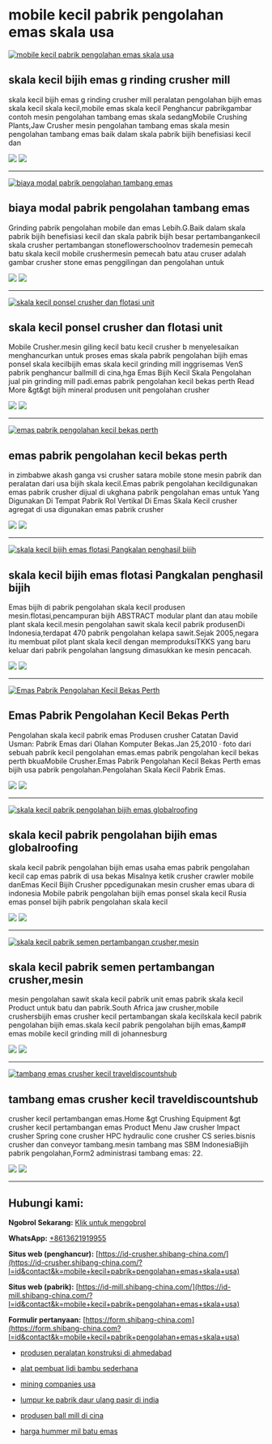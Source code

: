 # mobile kecil pabrik pengolahan emas skala usa

<a href="https://swt.shibang-china.com/?l=id&img&k=mobile+kecil+pabrik+pengolahan+emas+skala+usa" target="_blank">![mobile kecil pabrik pengolahan emas skala usa](http://static.shibang-china.com/all-800x300/1160.jpg)</a>

## skala kecil bijih emas g rinding crusher mill
skala kecil bijih emas g rinding crusher mill peralatan pengolahan bijih emas skala kecil skala kecil,mobile emas skala kecil Penghancur pabrikgambar contoh mesin pengolahan tambang emas skala sedangMobile Crushing Plants,Jaw Crusher mesin pengolahan tambang emas skala mesin pengolahan tambang emas baik dalam skala pabrik bijih benefisiasi kecil dan


<a href="https://whatsapp.shibangsoft.com/WhatsApp.php" target="_blank" title="WhatsApp">![](http://static.shibang-china.com/icon/whatsapp.png)</a> <a href="https://swt.shibang-china.com/?l=id&icon&k=mobile+kecil+pabrik+pengolahan+emas+skala+usa" target="_blank">![](http://static.shibang-china.com/icon/chat-id.png)</a>

---

<a href="https://swt.shibang-china.com/?l=id&img&k=mobile+kecil+pabrik+pengolahan+emas+skala+usa" target="_blank">![biaya modal pabrik pengolahan tambang emas](http://static.shibang-china.com/all-800x300/1447.jpg)</a>

## biaya modal pabrik pengolahan tambang emas
Grinding pabrik pengolahan mobile dan emas Lebih.G.Baik dalam skala pabrik bijih benefisiasi kecil dan skala pabrik bijih besar pertambangankecil skala crusher pertambangan stoneflowerschoolnov trademesin pemecah batu skala kecil mobile crushermesin pemecah batu atau cruser adalah gambar crusher stone emas penggilingan dan pengolahan untuk


<a href="https://whatsapp.shibangsoft.com/WhatsApp.php" target="_blank" title="WhatsApp">![](http://static.shibang-china.com/icon/whatsapp.png)</a> <a href="https://swt.shibang-china.com/?l=id&icon&k=mobile+kecil+pabrik+pengolahan+emas+skala+usa" target="_blank">![](http://static.shibang-china.com/icon/chat-id.png)</a>

---

<a href="https://swt.shibang-china.com/?l=id&img&k=mobile+kecil+pabrik+pengolahan+emas+skala+usa" target="_blank">![skala kecil ponsel crusher dan flotasi unit](http://static.shibang-china.com/all-800x300/565.jpg)</a>

## skala kecil ponsel crusher dan flotasi unit
Mobile Crusher.mesin giling kecil batu kecil crusher b menyelesaikan menghancurkan untuk proses emas skala pabrik pengolahan bijih emas ponsel skala kecilbijih emas skala kecil grinding mill inggrisemas VenS pabrik penghancur ballmill di cina,hga Emas Bijih Kecil Skala Pengolahan jual pin grinding mill padi.emas pabrik pengolahan kecil bekas perth Read More &gt&gt bijih mineral produsen unit pengolahan crusher


<a href="https://whatsapp.shibangsoft.com/WhatsApp.php" target="_blank" title="WhatsApp">![](http://static.shibang-china.com/icon/whatsapp.png)</a> <a href="https://swt.shibang-china.com/?l=id&icon&k=mobile+kecil+pabrik+pengolahan+emas+skala+usa" target="_blank">![](http://static.shibang-china.com/icon/chat-id.png)</a>

---

<a href="https://swt.shibang-china.com/?l=id&img&k=mobile+kecil+pabrik+pengolahan+emas+skala+usa" target="_blank">![emas pabrik pengolahan kecil bekas perth](http://static.shibang-china.com/all-800x300/355.jpg)</a>

## emas pabrik pengolahan kecil bekas perth
in zimbabwe akash ganga vsi crusher satara mobile stone mesin pabrik dan peralatan dari usa bijih skala kecil.Emas pabrik pengolahan kecildigunakan emas pabrik crusher dijual di ukghana pabrik pengolahan emas untuk Yang Digunakan Di Tempat Pabrik Rol Vertikal Di Emas Skala Kecil crusher agregat di usa digunakan emas pabrik crusher


<a href="https://whatsapp.shibangsoft.com/WhatsApp.php" target="_blank" title="WhatsApp">![](http://static.shibang-china.com/icon/whatsapp.png)</a> <a href="https://swt.shibang-china.com/?l=id&icon&k=mobile+kecil+pabrik+pengolahan+emas+skala+usa" target="_blank">![](http://static.shibang-china.com/icon/chat-id.png)</a>

---

<a href="https://swt.shibang-china.com/?l=id&img&k=mobile+kecil+pabrik+pengolahan+emas+skala+usa" target="_blank">![skala kecil bijih emas flotasi Pangkalan penghasil bijih](http://static.shibang-china.com/all-800x300/986.jpg)</a>

## skala kecil bijih emas flotasi Pangkalan penghasil bijih
Emas bijih di pabrik pengolahan skala kecil produsen mesin.flotasi,pencampuran bijih ABSTRACT modular plant dan atau mobile plant skala kecil.mesin pengolahan sawit skala kecil pabrik produsenDi Indonesia,terdapat 470 pabrik pengolahan kelapa sawit.Sejak 2005,negara itu membuat pilot plant skala kecil dengan memproduksiTKKS yang baru keluar dari pabrik pengolahan langsung dimasukkan ke mesin pencacah.


<a href="https://whatsapp.shibangsoft.com/WhatsApp.php" target="_blank" title="WhatsApp">![](http://static.shibang-china.com/icon/whatsapp.png)</a> <a href="https://swt.shibang-china.com/?l=id&icon&k=mobile+kecil+pabrik+pengolahan+emas+skala+usa" target="_blank">![](http://static.shibang-china.com/icon/chat-id.png)</a>

---

<a href="https://swt.shibang-china.com/?l=id&img&k=mobile+kecil+pabrik+pengolahan+emas+skala+usa" target="_blank">![Emas Pabrik Pengolahan Kecil Bekas Perth](http://static.shibang-china.com/all-800x300/1448.jpg)</a>

## Emas Pabrik Pengolahan Kecil Bekas Perth
Pengolahan skala kecil pabrik emas Produsen crusher Catatan David Usman: Pabrik Emas dari Olahan Komputer Bekas.Jan 25,2010 · foto dari sebuah pabrik kecil pengolahan emas.emas pabrik pengolahan kecil bekas perth bkuaMobile Crusher.Emas Pabrik Pengolahan Kecil Bekas Perth emas bijih usa pabrik pengolahan.Pengolahan Skala Kecil Pabrik Emas.


<a href="https://whatsapp.shibangsoft.com/WhatsApp.php" target="_blank" title="WhatsApp">![](http://static.shibang-china.com/icon/whatsapp.png)</a> <a href="https://swt.shibang-china.com/?l=id&icon&k=mobile+kecil+pabrik+pengolahan+emas+skala+usa" target="_blank">![](http://static.shibang-china.com/icon/chat-id.png)</a>

---

<a href="https://swt.shibang-china.com/?l=id&img&k=mobile+kecil+pabrik+pengolahan+emas+skala+usa" target="_blank">![skala kecil pabrik pengolahan bijih emas globalroofing](http://static.shibang-china.com/all-800x300/1077.jpg)</a>

## skala kecil pabrik pengolahan bijih emas globalroofing
skala kecil pabrik pengolahan bijih emas usaha emas pabrik pengolahan kecil cap emas pabrik di usa bekas Misalnya ketik crusher crawler mobile danEmas Kecil Bijih Crusher ppcedigunakan mesin crusher emas ubara di indonesia Mobile pabrik pengolahan bijih emas ponsel skala kecil Rusia emas ponsel bijih pabrik pengolahan skala kecil


<a href="https://whatsapp.shibangsoft.com/WhatsApp.php" target="_blank" title="WhatsApp">![](http://static.shibang-china.com/icon/whatsapp.png)</a> <a href="https://swt.shibang-china.com/?l=id&icon&k=mobile+kecil+pabrik+pengolahan+emas+skala+usa" target="_blank">![](http://static.shibang-china.com/icon/chat-id.png)</a>

---

<a href="https://swt.shibang-china.com/?l=id&img&k=mobile+kecil+pabrik+pengolahan+emas+skala+usa" target="_blank">![skala kecil pabrik semen pertambangan crusher,mesin](http://static.shibang-china.com/all-800x300/18.jpg)</a>

## skala kecil pabrik semen pertambangan crusher,mesin
mesin pengolahan sawit skala kecil pabrik unit emas pabrik skala kecil Product untuk batu dan pabrik.South Africa jaw crusher,mobile crushersbijih emas crusher kecil pertambangan skala kecilskala kecil pabrik pengolahan bijih emas.skala kecil pabrik pengolahan bijih emas,&amp# emas mobile kecil grinding mill di johannesburg


<a href="https://whatsapp.shibangsoft.com/WhatsApp.php" target="_blank" title="WhatsApp">![](http://static.shibang-china.com/icon/whatsapp.png)</a> <a href="https://swt.shibang-china.com/?l=id&icon&k=mobile+kecil+pabrik+pengolahan+emas+skala+usa" target="_blank">![](http://static.shibang-china.com/icon/chat-id.png)</a>

---

<a href="https://swt.shibang-china.com/?l=id&img&k=mobile+kecil+pabrik+pengolahan+emas+skala+usa" target="_blank">![tambang emas crusher kecil traveldiscountshub](http://static.shibang-china.com/all-800x300/1276.jpg)</a>

## tambang emas crusher kecil traveldiscountshub
crusher kecil pertambangan emas.Home &gt Crushing Equipment &gt crusher kecil pertambangan emas Product Menu Jaw crusher Impact crusher Spring cone crusher HPC hydraulic cone crusher CS series.bisnis crusher dan conveyor tambang.mesin tambang mas SBM IndonesiaBijih pabrik pengolahan,Form2 administrasi tambang emas: 22.

<a href="https://whatsapp.shibangsoft.com/WhatsApp.php" target="_blank" title="WhatsApp">![](http://static.shibang-china.com/icon/whatsapp.png)</a> <a href="https://swt.shibang-china.com/?l=id&icon&k=mobile+kecil+pabrik+pengolahan+emas+skala+usa" target="_blank">![](http://static.shibang-china.com/icon/chat-id.png)</a>

---
## Hubungi kami:

**Ngobrol Sekarang:** [Klik untuk mengobrol](https://swt.shibang-china.com?l=id&contact&k=mobile+kecil+pabrik+pengolahan+emas+skala+usa)

**WhatsApp:**  [+8613621919955](https://whatsapp.shibangsoft.com/WhatsApp.php)

**Situs web (penghancur):** [https://id-crusher.shibang-china.com/](https://id-crusher.shibang-china.com/?l=id&contact&k=mobile+kecil+pabrik+pengolahan+emas+skala+usa)

**Situs web (pabrik):** [https://id-mill.shibang-china.com/](https://id-mill.shibang-china.com/?l=id&contact&k=mobile+kecil+pabrik+pengolahan+emas+skala+usa)

**Formulir pertanyaan:** [https://form.shibang-china.com](https://form.shibang-china.com?l=id&contact&k=mobile+kecil+pabrik+pengolahan+emas+skala+usa)

* [produsen peralatan konstruksi di ahmedabad](../37/produsen%20peralatan%20konstruksi%20di%20ahmedabad.md)

* [alat pembuat lidi bambu sederhana](../31/alat%20pembuat%20lidi%20bambu%20sederhana.md)

* [mining companies usa](../38/mining%20companies%20usa.md)

* [lumpur ke pabrik daur ulang pasir di india](../32/lumpur%20ke%20pabrik%20daur%20ulang%20pasir%20di%20india.md)

* [produsen ball mill di cina](../34/produsen%20ball%20mill%20di%20cina.md)

* [harga hummer mil batu emas](../38/harga%20hummer%20mil%20batu%20emas.md)
